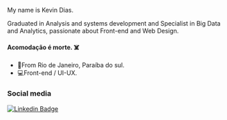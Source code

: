 My name is Kevin Dias.

Graduated in Analysis and systems development and Specialist in Big Data and Analytics, passionate about Front-end and Web Design.


####  Acomodação é morte. ☠️


- 📍From Rio de Janeiro, Paraíba do sul.
- 💻Front-end / UI-UX.


### Social media

[![Linkedin Badge](https://img.shields.io/badge/-LinkedIn-blue?style=flat-square&logo=Linkedin&logoColor=white&link=linkedin.com/in/kevin-dias-8b2a86203)](linkedin.com/in/kevin-dias-8b2a86203)
